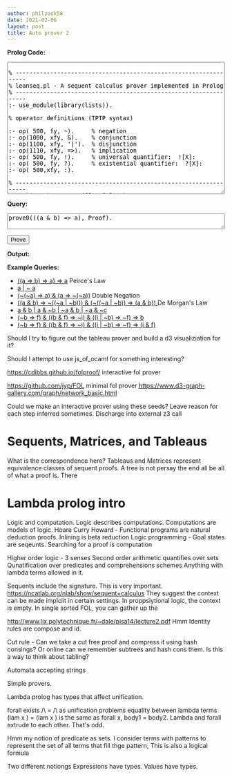 ```yaml
---
author: philzook58
date: 2021-02-06
layout: post
title: Auto prover 2
---
```


<b>Prolog Code:</b>
<textarea id="prolog_code" rows="20" style="width:100%"> 
% -----------------------------------------------------------------
% leanseq.pl - A sequent calculus prover implemented in Prolog
% -----------------------------------------------------------------
:- use_module(library(lists)).   

% operator definitions (TPTP syntax)

:- op( 500, fy, ~).     % negation
:- op(1000, xfy, &).    % conjunction
:- op(1100, xfy, '|').  % disjunction
:- op(1110, xfy, =>).   % implication
:- op( 500, fy, !).     % universal quantifier:  ![X]:
:- op( 500, fy, ?).     % existential quantifier:  ?[X]:
:- op( 500,xfy, :).

% -----------------------------------------------------------------
prove0(F, P) :- prove([] > [F], P).
% -----------------------------------------------------------------

% axiom
prove(G > D, ax(G > D, A)) :- member(A,G), member(A,D), !.

% conjunction
prove(G > D, land(G > D, P) ) :- select1( (A & B) ,G,G1), !,
                prove([A , B | G1] > D, P).

prove(G > D, rand(G > D, P1,P2)) :- select1( (A & B) ,D,D1), !,
                prove(G > [A|D1], P1), prove(G > [B|D1], P2).

% disjunction
prove(G > D, lor(G > D, P1,P2)) :- select1((A | B),G,G1), !,
                prove([A|G1] > D, P1), prove([B|G1] > D, P2).

prove(G > D, ror(G > D, P)) :- select1( (A | B),D,D1), !,
                prove(G > [A,B|D1], P ).

% implication
prove(G > D, limpl(G > D, P1,P2)) :- select1((A => B),G,G1), !,
                prove(G1 > [A|D], P1), prove([B|G1] > D, P2).

prove(G > D, rimpl(G > D, P)) :- select1((A => B),D,D1), !,
                prove([A|G] > [B|D1], P).

% negation
prove(G > D, lneg(G > D, P)) :- select1( ~A,G,G1), !,
                prove(G1 > [A|D], P).

prove(G > D, rneg(G > D, P)) :- select1(~A ,D,D1), !,
                prove([A|G] > D1, P).

% -----------------------------------------------------------------
select1(X,L,L1) :- append(L2,[X|L3],L), append(L2,L3,L1).
% -----------------------------------------------------------------

 </textarea>
<label for="querybox"> <b>Query:</b> </label>
<textarea id="querybox" style="width:100%" rows="2">prove0(((a & b) => a), Proof). </textarea>
<button onclick="prove()">Prove</button>


<div id="sequent"></div>
<label for="output"><b>Output:</b></label>
<div id="output"></div>

<b>Example Queries: </b>
- <a id="ex2" onclick="fillbox(this)" href="javascript:void(0);">((a => b) => a) => a</a> Peirce's Law
- <a id="ex2" onclick="fillbox(this)" href="javascript:void(0);">a | ~ a</a> 
- <a id="ex2" onclick="fillbox(this)" href="javascript:void(0);">(~(~a) => a)  & (a => ~(~a))</a> Double Negation
- <a id="ex2" onclick="fillbox(this)" href="javascript:void(0);"> ((a & b) => ~((~a \| ~b))) & (~((~a | ~b)) => (a & b)) </a> De Morgan's Law  
- <a id="ex2" onclick="fillbox(this)" href="javascript:void(0);">a & b | a & ~b | ~a & b | ~a & ~c</a>
- <a id="ex2" onclick="fillbox(this)" href="javascript:void(0);">(~b => f) & ((b & f) => ~i) & ((i | ~b) => ~f) => b</a>
- <a id="ex2" onclick="fillbox(this)" href="javascript:void(0);">(~b => f) & ((b & f) => ~i) & ((i | ~b) => ~f) => (i & f)</a>



Should I try to figure out the tableau prover and build a d3 visualiziation for it?

Should I attempt to use js_of_ocaml for something interesting?


https://cdibbs.github.io/folproof/ interactive fol prover

https://github.com/jyp/FOL minimal fol prover
https://www.d3-graph-gallery.com/graph/network_basic.html

Could we make an interactive prover using these seeds?
Leave reason for each step inferred sometimes.
Discharge into external z3 call


# Sequents, Matrices, and Tableaus

What is the correspondence here?
Tableaus and Matrices represent equivalence classes of sequent proofs. A tree is not persay the end all be all of what a proof is. There 



# Lambda prolog intro

Logic and computation. Logic describes computations. Computations are models of logic. Hoare
Curry Howard - Functional programs are natural deduction proofs. Inlining is beta reduction
Logic programming - Goal states are seqeunts. Searching for a proof is computation

Higher order logic - 3 senses
Second order arithmetic quantifies over sets
Qunatification over predicates and comprehensions schemes
Anything with lambda terms allowed in it.

Sequents include the signature. This is very important.
https://ncatlab.org/nlab/show/sequent+calculus They suggest the context can be made implciit in certain settings.
In proppsiytional logic, the context is empty. In single sorted FOL, you can gather up the 

http://www.lix.polytechnique.fr/~dale/pisa14/lecture2.pdf
Hmm Identity rules are compose and id.

Cut rule - Can we take a cut free proof and compress it using hash consings?
Or online can we remember subtrees and hash cons them. Is this a way to think about tabling?

Automata accepting strings

Simple provers.

Lambda prolog has types that affect unification.


forall exists /\ = /\  as unification problems
equality between lambda terms (lam x ) = (lam x ) is the same as forall x, body1 = body2.
Lambda and forall extrude to each other. That's odd. 

Hmm my notion of predicate as sets. I consider terms with patterns to represent the set of all
terms that fill thge pattern, This is also a logical formula

Two different notiongs
Expressions have types.
Values have types.




<!-- <script src="/assets/elpi-js/lib/elpi-api.js" type="module"> </script> -->
<!-- <script src="/assets/elpi-js/lib/elpi-worker.js" type="module"> </script> -->

<script type="module">
import Elpi from "/assets/elpi-js/lib/elpi-api.js";
function log(l, p, t) { 
      console.log(l, p, t);
}

function answer(arg, ass) {
      console.log(JSON.stringify(arg));
      console.log(ass);
}


const elp = new Elpi(log, answer);
elp.compile([{ name: "toto.elpi", 
            content: "world \"hello\". world \"pussycat\"."}]);

elp.queryAll("world A.");


</script>


<script src="https://cdn.jsdelivr.net/npm/tau-prolog@0.3.0/modules/core.min.js"></script>
<script src="https://cdn.jsdelivr.net/npm/tau-prolog@0.3.0/modules/lists.js"></script>
<script src="https://cdn.jsdelivr.net/npm/tau-prolog@0.3.0/modules/js.js"></script>



<script>
function simple_query(file, query, cb){

    var session = pl.create(10000);
    var show = function(answer) {
        document.getElementById("output").innerHTML = session.format_answer(answer);
        console.log(
            session.format_answer(answer)
        )   ;
    };

    session.consult(file, {
    success: function() {
        // Query
        session.query(query, {
            success: function(goal) {
                // Answers
                session.answer({
                    success: function(answer) { show(answer); cb(answer); },
                    error:   function(err) { show(err);/* Uncaught error */console.log(session.format_answer(err)) },
                    fail:    function() { 
                        /* Fail */ 
                        document.getElementById("output").innerHTML = "Failed To Prove.";
                        document.getElementById("sequent").innerHTML = "";  
                        console.log("failure")},
                    limit:   function() { /* Limit exceeded */ console.log("limit exceeded")}
                })
            },
            error: function(err) { /* Error parsing goal */
            show(err);
            console.log(session.format_answer(err)) }
        });
    },
    error: function(err) { /* Error parsing program */  show(err) ;console.log(session.format_answer(err))  }
});
}



    function prove(){
        //var query = `prove0(${document.getElementById("querybox").value}, P).`;
        var query = document.getElementById("querybox").value;
        console.log(query);
        simple_query(document.getElementById("prolog_code").value, 
           query , answer => {
              //document.getElementById("sequent").innerHTML = `$$\\begin{prooftree}${pretty_proof(answer.links.Proof)}
              //  \\end{prooftree}$$`;
              //  MathJax.typeset()
 

           });
    }

function htmlDecode(input) {
  var doc = new DOMParser().parseFromString(input, "text/html");
  return doc.documentElement.textContent;
} 
function fillbox(e){
    console.log(e);
 document.getElementById("querybox").value = `prove0((${htmlDecode(e.innerHTML)} ), Proof).`;
}
//simple_query("fruit.pl","fruits_in([carrot, apple, banana, broccoli], X)." );
</script>